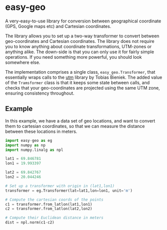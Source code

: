 # easy-geo
A very-easy-to-use library for conversion between geographical coordinate (GPS, Google maps etc) and Cartesian coordinates.

The library allows you to set up a two-way transformer to convert between geo-coordinates and Cartesian coordinates.
The library does not require you to know anything about coordinate transformations, UTM-zones or anything alike. 
The down-side is that you can only use it for fairly simple operations. 
If you need something more powerful, you should look somewhere else.

The implementation comprises a single class, `easy_geo.Transformer`, that essentially wraps calls to the 
[utm](https://github.com/Turbo87/utm) library by Tobias Bieniek. The added value of the `Tramsformer` class is that it keeps some
state between calls, and checks that your geo-coordinates are projected using the same UTM zone, ensuring consistency throughout.

## Example

In this example, we have a data set of geo locations, and want to convert them to cartesian coordinates,
so that we can measure the distance between these locations in meters.

```python
import easy-geo as eg
import numpy as np
import numpy.linalg as npl

lat1 = 69.846781
lon1 = 19.993397

lat2 = 69.842767
lon2 = 20.044246

# Set up a transformer with origin in (lat1,lon1)
transformer = eg.Transformer(lat=lat1,lon=lon1, unit='m')

# Compute the cartesian coords of the points
c1 = transformer.from_latlon(lat1,lon1)
c2 = transformer.from_latlon(lat2,lon2)

# Compute their Euclidean distance in meters
dist = npl.norm(c1-c2)
```
